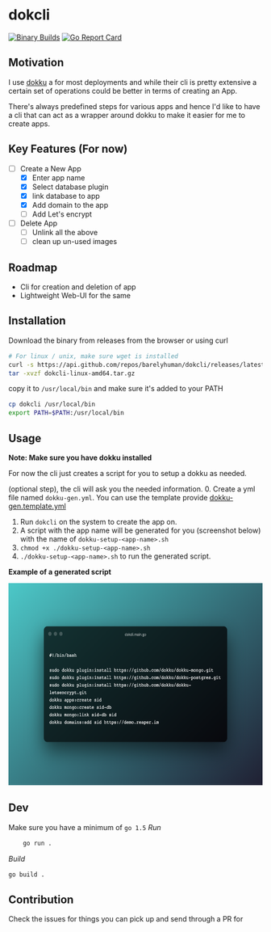# dokcli

[![Binary Builds](https://github.com/barelyhuman/dokcli/actions/workflows/create-binaries.yml/badge.svg)](https://github.com/barelyhuman/dokcli/actions/workflows/create-binaries.yml)
[![Go Report Card](https://goreportcard.com/badge/github.com/barelyhuman/dokcli)](https://goreportcard.com/report/github.com/barelyhuman/dokcli)

## Motivation

I use [dokku](https://github.com/dokku/dokku) a for most deployments and while their cli is pretty extensive a certain set of operations could be better in terms of creating an App.

There's always predefined steps for various apps and hence I'd like to have a cli that can act as a wrapper around dokku to make it easier for me to create apps.

## Key Features (For now)

- [ ] Create a New App
  - [x] Enter app name
  - [x] Select database plugin
  - [x] link database to app
  - [x] Add domain to the app
  - [ ] Add Let's encrypt
- [ ] Delete App
  - [ ] Unlink all the above
  - [ ] clean up un-used images

## Roadmap

- Cli for creation and deletion of app
- Lightweight Web-UI for the same

## Installation

Download the binary from releases from the browser or using curl

```bash
# For linux / unix, make sure wget is installed
curl -s https://api.github.com/repos/barelyhuman/dokcli/releases/latest | grep browser_download_url | grep linux-amd64 | cut -d '"' -f 4 | wget -qi -
tar -xvzf dokcli-linux-amd64.tar.gz
```

copy it to `/usr/local/bin` and make sure it's added to your PATH

```bash
cp dokcli /usr/local/bin
export PATH=$PATH:/usr/local/bin
```

## Usage

**Note: Make sure you have dokku installed**

For now the cli just creates a script for you to setup a dokku as needed.

(optional step), the cli will ask you the needed information.
0. Create a yml file named `dokku-gen.yml`. You can use the template provide [dokku-gen.template.yml](dokku-gen.template.yml)

1. Run `dokcli` on the system to create the app on.
2. A script with the app name will be generated for you (screenshot below) with the name of `dokku-setup-<app-name>.sh`
3. `chmod +x ./dokku-setup-<app-name>.sh`
4. `./dokku-setup-<app-name>.sh` to run the generated script.

**Example of a generated script**

<img src="/.github/assets/script.png" height="400"  />

## Dev

Make sure you have a minimum of `go 1.5`
_Run_

```bash
    go run .
```

_Build_

```bash
go build .
```

## Contribution

Check the issues for things you can pick up and send through a PR for
